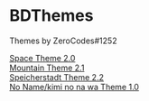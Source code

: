 # BDThemes
Themes by ZeroCodes#1252

<a href="https://raw.githubusercontent.com/Z3R0-CDS/BDThemes/main/space.theme.css">Space Theme 2.0</a><br>
<a href="https://raw.githubusercontent.com/Z3R0-CDS/BDThemes/main/MTN.theme.css">Mountain Theme 2.1</a><br>
<a href="https://raw.githubusercontent.com/Z3R0-CDS/BDThemes/main/Speicherstadt.theme.css">Speicherstadt Theme 2.2</a><br>
<a href="https://raw.githubusercontent.com/Z3R0-CDS/BDThemes/main/noname.theme.css">No Name/kimi no na wa Theme 1.0</a><br>